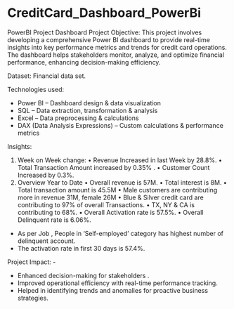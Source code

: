 # CreditCard_Dashboard_PowerBi
PowerBI Project Dashboard
Project Objective: This project involves developing a comprehensive Power BI dashboard to provide real-time insights into key performance metrics and trends for credit card operations. The dashboard helps stakeholders monitor, analyze, and optimize financial performance, enhancing decision-making efficiency.

Dataset: Financial data set.

Technologies used:
- Power BI – Dashboard design & data visualization
- SQL – Data extraction, transformation & analysis
- Excel – Data preprocessing & calculations
- DAX (Data Analysis Expressions) – Custom calculations & performance metrics

Insights:
1.	Week on Week change:
•	Revenue Increased in last Week by 28.8%.
•	Total Transaction Amount increased by 0.35% .
•	Customer Count Increased by  0.3%.
2.	Overview Year to Date
•	Overall revenue is 57M.
•	Total interest is 8M.
•	Total transaction amount is 45.5M
•	Male customers are contributing more in revenue 31M, female 26M
•	Blue & Silver credit card are contributing to 97% of overall
Transactions.
•	TX, NY & CA is contributing to 68%.
•	 Overall Activation rate is 57.5%.
•	 Overall Delinquent rate is 6.06%.
-	As per Job , People in ‘Self-employed’ category has highest number of delinquent account.
-	The activation rate in first 30 days is 57.4%.

Project Impact: -
  - Enhanced decision-making for stakeholders .
  - Improved operational efficiency with real-time performance tracking.
  - Helped in identifying trends and anomalies for proactive business strategies.
